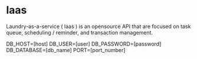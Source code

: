 # laas
Laundry-as-a-service ( laas ) is an opensource API that are focused on task queue, scheduling / reminder, and transaction management.

DB_HOST=[host]
DB_USER=[user]
DB_PASSWORD=[password]
DB_DATABASE=[db_name]
PORT=[port_number]
